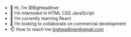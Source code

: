 - 👋 Hi, I’m @BigHeadliner
- 👀 I’m interested in HTML CSS JavaScript
- 🌱 I’m currently learning React
- 💞️ I’m looking to collaborate on commercial development
- 📫 How to reach me bigheadliner@gmail.com

<!---
BigHeadliner/BigHeadliner is a ✨ special ✨ repository because its `README.md` (this file) appears on your GitHub profile.
You can click the Preview link to take a look at your changes.
--->
